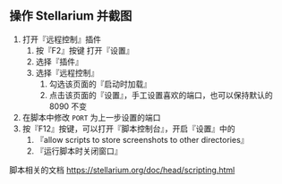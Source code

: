 ## 操作 Stellarium 并截图

1. 打开『远程控制』插件
    1. 按『F2』按键 打开『设置』
    2. 选择『插件』
    3. 选择『远程控制』
        1. 勾选该页面的『启动时加载』
        2. 点击该页面的『设置』，手工设置喜欢的端口，也可以保持默认的 8090 不变
2. 在脚本中修改 `PORT` 为上一步设置的端口
3. 按『F12』按键，可以打开『脚本控制台』，开启『设置』中的
    1. 『allow scripts to store screenshots to other directories』
    2. 『运行脚本时关闭窗口』

脚本相关的文档 https://stellarium.org/doc/head/scripting.html
